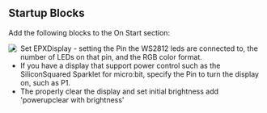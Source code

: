 ## Startup Blocks
Add the following blocks to the On Start section:

<img src="https://github.com/microsoft/ExpressivePixels/blob/master/images/Docs-MakeCode-Startup.png" style="float: left;" />

* Set EPXDisplay - setting the Pin the WS2812 leds are connected to, the number of LEDs on that pin, and the RGB color format.
* If you have a display that support power control such as the SiliconSquared Sparklet for micro:bit, specify the Pin to turn the display on, such as P1.
* The properly clear the display and set initial brightness add 'powerupclear with brightness'
